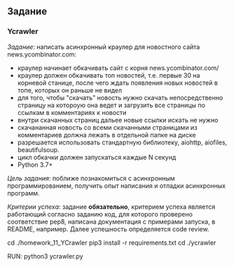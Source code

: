 ## Задание
### Ycrawler

*Задание*: написать асинхронный краулер для новостного сайта news.ycombinator.com:

* краулер начинает обкачивать сайт с корня news.ycombinator.com/
* краулер должен обкачивать топ новостей, т.е. первые 30 на корневой станице, после чего ждать появления новых новостей в топе, которых он раньше не видел
* для того, чтобы "скачать" новость нужно скачать непосредственно страницу на котороую она ведет и загрузить все страницы по ссылкам в комментариях к новости
* внутри скачанных страниц дальее новые ссылки искать не нужно
* скачананная новость со всеми скачанными страницами из комментариев должна лежать в отдельной папке на диске
* разрешается использовать стандартную библиотеку, aiohttp, aiofiles, beautifulsoup.
* цикл обкачки должен запускаться каждые N секунд
* Python 3.7+

*Цель задания*: поближе познакомиться с асинхронным программированием, получить опыт написания и отладки асинхронных программ.

*Критерии успеха*: задание __обязательно__, критерием успеха является работающий согласно заданию код, для которого проверено соответствие pep8, написана документация с примерами запуска, в README, например. Далее успешность определяется code review.


cd ./homework_11_YCrawler
pip3 install -r requirements.txt
cd ./ycrawler

RUN:
python3 ycrawler.py


